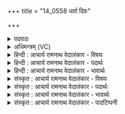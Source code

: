 +++
title = "14_0558 धर्ता दिवः"

+++
<details><summary>पदपाठः</summary>

ध꣣र्ता꣢। दि꣣वः꣢। प꣣वते। कृ꣡त्व्यः꣢꣯। र꣡सः꣢꣯। द꣡क्षः꣢꣯। दे꣣वा꣡ना꣢म्। अ꣣नुमा꣡द्यः꣢। अ꣣नु। मा꣡द्यः꣢꣯। नृ꣡भिः꣢꣯। ह꣡रिः꣢꣯। सृ꣣जानः꣢। अ꣡त्यः꣢꣯। न। स꣡त्व꣢꣯भिः। वृ꣡था꣢꣯। पा꣡जाँ꣢꣯सि। कृ꣣णुषे। नदी꣡षु꣢। आ। ५५८।
</details>

<details><summary>अधिमन्त्रम् (VC)</summary>

- पवमानः सोमः
- कविर्भार्गवः
- जगती
- निषादः
- पावमानं काण्डम्
</details>

<details><summary>हिन्दी : आचार्य रामनाथ वेदालंकार - विषयः</summary>

अगले मन्त्र में सोम परमात्मा के कर्मों का वर्णन है।
</details>

<details><summary>हिन्दी : आचार्य रामनाथ वेदालंकार - पदार्थः</summary>

पदार्थान्वय -  (दिवः) द्युलोक अथवा सूर्य का (धर्ता) धारण करनेवाला, (कृत्व्यः) कर्मकुशल, (रसः) आनन्द-रसमय, (देवानाम्) विद्वानों का (दक्षः) बलप्रदाता, (नृभिः) पुरुषार्थी मनुष्यों से (अनुमाद्यः) प्रसन्न किये जाने योग्य परमात्मा (पवते) सब जड़-चेतन जगत् को पवित्र करता है। आगे प्रत्यक्षकृत वर्णन है—(हरिः) आकर्षण के बल से सूर्य, चन्द्र, पृथिवी आदि लोकों के नियामक, (सृजानः) जगत् की रचना करनेवाले आप (वृथा) अनायास ही (सत्वभिः) अपने बलों से (नदीषु) नदियों में (पाजांसि) बलों और वेगों को (आ कृणुषे) स्थापित करते हो, (अत्यः न) जैसे घोड़ा रथ आदि में वेगों को स्थापित करता है ॥५॥ इस मन्त्र में लक्षणावृत्ति से रस का अर्थ रसवान् और दक्ष का अर्थ दक्षकारी है। ‘अत्यो न’ में उपमालङ्कार है ॥५॥
</details>

<details><summary>हिन्दी : आचार्य रामनाथ वेदालंकार - भावार्थः</summary>

भावार्थ -  जो परमेश्वर सारे संसार को रचनेवाला, धारण करनेवाला और बल, वेग आदि देनेवाला है, उसकी सब मनुष्य आराधना क्यों न करें? ॥५॥
</details>

<details><summary>संस्कृत : आचार्य रामनाथ वेदालंकार - विषयः</summary>

अथ सोमस्य परमात्मनः कर्माण्याह।
</details>

<details><summary>संस्कृत : आचार्य रामनाथ वेदालंकार - पदार्थः</summary>

पदार्थान्वय -  (दिवः) द्युलोकस्य सूर्यस्य वा (धर्ता) धारयिता, (कृत्व्यः२) कर्मसु साधुः, कर्मकुशलः। कृत्वी इति कर्मनाम। निघं० २।१। तत्र साधुः कृत्व्यः। साध्वर्थे यत्। (रसः) आनन्दरसमयः, (देवानाम्) विदुषाम् (दक्षः) बलप्रदः। दक्ष इति बलनाम। निघं० २।९। (नृभिः) पुरुषार्थिभिः मनुष्यैः (अनुमाद्यः) प्रसाद्यः सोमः परमात्मा (पवते) जडचेतनात्मकं सर्वं जगत् पुनाति। अथ प्रत्यक्षकृतमाह। (हरिः) आकर्षणबलेन सूर्यचन्द्रपृथिव्यादिलोकानां नियन्ता (सृजानः) जगत् रचयन् त्वम् (वृथा) अनायासेन (सत्वभिः) स्वकीयैः बलैः (नदीषु) सरित्सु (पाजांसि) बलानि वेगान् वा। पाजः इति बलनाम। निघं० २।९। (आ कृणुषे) आकरोषि। तदेव उपमिमीते, (अत्यः न) अश्वः इव। अश्वो यथा रथादिषु वेगान् आकृणुते तद्वदित्यर्थः। अत्यः इत्यश्वनाम। निघं० १।१४ ॥५॥ अत्र रसः रसवान् दक्षः दक्षकारी इत्यत्र क्रमेण तद्वति तत्कारिणि च लक्षणा। ‘अत्यो न’ इत्युपमा ॥५॥
</details>

<details><summary>संस्कृत : आचार्य रामनाथ वेदालंकार - भावार्थः</summary>

भावार्थ -  यः परमेश्वरः सर्वस्य जगतः स्रष्टा धर्ता बलवेगादिप्रदश्चास्ति स सर्वैर्जनैः कुतो नाराधनीयः ॥५॥
</details>

<details><summary>संस्कृत : आचार्य रामनाथ वेदालंकार - पादटिप्पनी</summary>

टिप्पनी -   १. ऋ० ९।७६।१, ‘कृणुषे’ इत्यत्र ‘कृणुते’ इति पाठः। साम० १२२८। २. कृत्व्यान् कर्मसु साधून् इति ऋ० १।१२१।७ भाष्ये दयानन्दः। कृत्व्यः संस्कृतः—इति भ०। कर्तव्यः शोध्य इत्यर्थः—इति सा०।
</details>